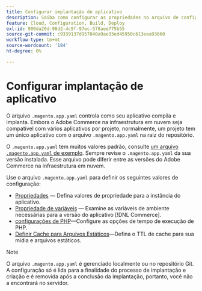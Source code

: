```yaml
---
title: Configurar implantação de aplicativo
description: Saiba como configurar as propriedades no arquivo de configuração do aplicativo que controlam a maneira como o aplicativo  [!DNL Commerce]  é compilado e implantado no ambiente de Nuvem.
feature: Cloud, Configuration, Build, Deploy
exl-id: 900da20d-98d2-4c9f-97ec-578aee775b55
source-git-commit: c9339137d957840a9ae33ed45950c613eea93660
workflow-type: tm+mt
source-wordcount: '184'
ht-degree: 0%

---
```


# Configurar implantação de aplicativo

O arquivo `.magento.app.yaml` controla como seu aplicativo compila e implanta. Embora o Adobe Commerce na infraestrutura em nuvem seja compatível com vários aplicativos por projeto, normalmente, um projeto tem um único aplicativo com o arquivo `.magento.app.yaml` na raiz do repositório.

O `.magento.app.yaml` tem muitos valores padrão, consulte [um arquivo `.magento.app.yaml` de exemplo](https://github.com/magento/magento-cloud/blob/master/.magento.app.yaml). Sempre revise o `.magento.app.yaml` da sua versão instalada. Esse arquivo pode diferir entre as versões do Adobe Commerce na infraestrutura em nuvem.

Use o arquivo `.magento.app.yaml` para definir os seguintes valores de configuração:

- [Propriedades](properties.md) — Defina valores de propriedade para a instância do aplicativo.
- [Propriedade de variáveis](variables-property.md) — Examine as variáveis de ambiente necessárias para a versão do aplicativo [!DNL Commerce].
- [configurações de PHP](php-settings.md)—Configure as opções de tempo de execução de PHP.
- [Definir Cache para Arquivos Estáticos](set-cache.md)—Defina o TTL de cache para sua mídia e arquivos estáticos.

>[!NOTE]
>
>O arquivo `.magento.app.yaml` é gerenciado localmente ou no repositório Git. A configuração só é lida para a finalidade do processo de implantação e criação e é removida após a conclusão da implantação, portanto, você não a encontrará no servidor.

